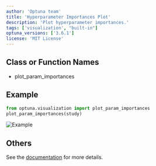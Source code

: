 ```yaml
---
author: 'Optuna team'
title: 'Hyperparameter Importances Plot'
description: 'Plot hyperparameter importances.'
tags: ['visualization', "built-in"]
optuna_versions: ['3.6.1']
license: 'MIT License'
---
```


## Class or Function Names
- plot_param_importances

## Example
```python
from optuna.visualization import plot_param_importances
plot_param_importances(study)
```

![Example](images/thumbnail.png "Example")

## Others
See the [documentation](https://optuna.readthedocs.io/en/stable/reference/visualization/generated/optuna.visualization.plot_param_importances.html) for more details.
